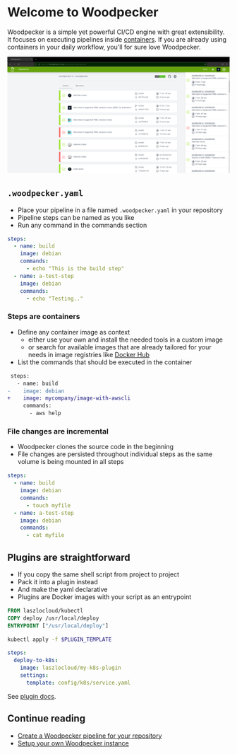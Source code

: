 # Welcome to Woodpecker

Woodpecker is a simple yet powerful CI/CD engine with great extensibility. It focuses on executing pipelines inside [containers](https://opencontainers.org/).
If you are already using containers in your daily workflow, you'll for sure love Woodpecker.

![woodpecker](woodpecker.png)

## `.woodpecker.yaml`

- Place your pipeline in a file named `.woodpecker.yaml` in your repository
- Pipeline steps can be named as you like
- Run any command in the commands section

```yaml title=".woodpecker.yaml"
steps:
  - name: build
    image: debian
    commands:
      - echo "This is the build step"
  - name: a-test-step
    image: debian
    commands:
      - echo "Testing.."
```

### Steps are containers

- Define any container image as context
  - either use your own and install the needed tools in a custom image
  - or search for available images that are already tailored for your needs in image registries like [Docker Hub](https://hub.docker.com/search?type=image)
- List the commands that should be executed in the container

```diff
 steps:
   - name: build
-    image: debian
+    image: mycompany/image-with-awscli
     commands:
       - aws help
```

### File changes are incremental

- Woodpecker clones the source code in the beginning
- File changes are persisted throughout individual steps as the same volume is being mounted in all steps

```yaml title=".woodpecker.yaml"
steps:
  - name: build
    image: debian
    commands:
      - touch myfile
  - name: a-test-step
    image: debian
    commands:
      - cat myfile
```

## Plugins are straightforward

- If you copy the same shell script from project to project
- Pack it into a plugin instead
- And make the yaml declarative
- Plugins are Docker images with your script as an entrypoint

```dockerfile title="Dockerfile"
FROM laszlocloud/kubectl
COPY deploy /usr/local/deploy
ENTRYPOINT ["/usr/local/deploy"]
```

```bash title="deploy"
kubectl apply -f $PLUGIN_TEMPLATE
```

```yaml title=".woodpecker.yaml"
steps:
  deploy-to-k8s:
    image: laszlocloud/my-k8s-plugin
    settings:
      template: config/k8s/service.yaml
```

See [plugin docs](./20-usage/51-plugins/51-overview.md).

## Continue reading

- [Create a Woodpecker pipeline for your repository](./20-usage/10-intro.md)
- [Setup your own Woodpecker instance](./30-administration/00-deployment/00-overview.md)
